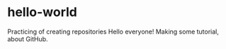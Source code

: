 # hello-world
Practicing of creating repositories
Hello everyone!
Making some tutorial, about GitHub.
